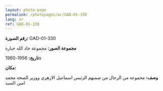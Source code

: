 ```yaml
---
layout: photo-page
permalink: /photopages/ar/GAD-01-330
lang: ar
ref: GAD-01-330
---
```


**رقم الصورة:** GAD-01-330

**مجموعة الصور:** مجموعة جاد الله جبارة

**تاريخ:** 1956-1960s

**مكان:**

**وصف:** مجموعة من الرجال من ضمنهم الرئيس اسماعيل الازهري ووزير الصحة محمد امين السيد
